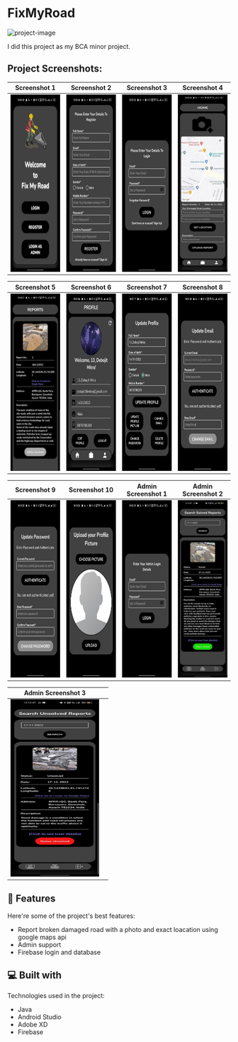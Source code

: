 # FixMyRoad

![project-image](https://socialify.git.ci/Debojit-mitra/Fix-My-Road/image?font=Inter&language=1&name=1&owner=1&pattern=Floating%20Cogs&theme=Auto)

I did this project as my BCA minor project.

## Project Screenshots:

| Screenshot 1 | Screenshot 2 | Screenshot 3 | Screenshot 4 |
| --- | --- | --- | --- |
| <img src="https://github.com/Debojit-mitra/Fix-My-Road/blob/master/Images/Main/Picture1.jpg?raw=true" alt="Screenshot 1" width="200" height="400"/> | <img src="https://github.com/Debojit-mitra/Fix-My-Road/blob/master/Images/Main/Picture2.jpg?raw=true" alt="Screenshot 2" width="200" height="400"/> | <img src="https://github.com/Debojit-mitra/Fix-My-Road/blob/master/Images/Main/Picture3.jpg?raw=true" alt="Screenshot 3" width="200" height="400"/> | <img src="https://github.com/Debojit-mitra/Fix-My-Road/blob/master/Images/Main/Picture4.jpg?raw=true" alt="Screenshot 4" width="200" height="400"/> |

| Screenshot 5 | Screenshot 6 | Screenshot 7 | Screenshot 8 |
| --- | --- | --- | --- |
| <img src="https://github.com/Debojit-mitra/Fix-My-Road/blob/master/Images/Main/Picture5.jpg?raw=true" alt="Screenshot 5" width="200" height="400"/> | <img src="https://github.com/Debojit-mitra/Fix-My-Road/blob/master/Images/Main/Picture6.jpg?raw=true" alt="Screenshot 6" width="200" height="400"/> | <img src="https://github.com/Debojit-mitra/Fix-My-Road/blob/master/Images/Main/Picture7.jpg?raw=true" alt="Screenshot 7" width="200" height="400"/> | <img src="https://github.com/Debojit-mitra/Fix-My-Road/blob/master/Images/Main/Picture8.jpg?raw=true" alt="Screenshot 8" width="200" height="400"/> |

| Screenshot 9 | Screenshot 10 | Admin Screenshot 1 | Admin Screenshot 2 |
| --- | --- | --- | --- |
| <img src="https://github.com/Debojit-mitra/Fix-My-Road/blob/master/Images/Main/Picture9.jpg?raw=true" alt="Screenshot 9" width="200" height="400"/> | <img src="https://github.com/Debojit-mitra/Fix-My-Road/blob/master/Images/Main/Picture10.jpg?raw=true" alt="Screenshot 10" width="200" height="400"/> | <img src="https://github.com/Debojit-mitra/Fix-My-Road/blob/master/Images/admin/Picture1.jpg?raw=true" alt="Admin Screenshot 1" width="200" height="400"/> | <img src="https://github.com/Debojit-mitra/Fix-My-Road/blob/master/Images/admin/Picture2.jpg?raw=true" alt="Admin Screenshot 2" width="200" height="400"/> |

| Admin Screenshot 3 | |
| --- | --- |
| <img src="https://github.com/Debojit-mitra/Fix-My-Road/blob/master/Images/admin/Picture3.jpg?raw=true" alt="Admin Screenshot 3" width="200" height="400"/> | |
 
## 🧐 Features

Here're some of the project's best features:

* Report broken damaged road with a photo and exact loacation using google maps api
* Admin support
* Firebase login and database

## 💻 Built with

Technologies used in the project:

* Java
* Android Studio
* Adobe XD
* Firebase
